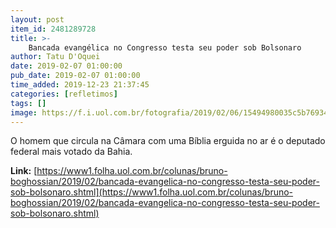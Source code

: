 ```yaml
---
layout: post
item_id: 2481289728
title: >-
    Bancada evangélica no Congresso testa seu poder sob Bolsonaro
author: Tatu D'Oquei
date: 2019-02-07 01:00:00
pub_date: 2019-02-07 01:00:00
time_added: 2019-12-23 21:37:45
categories: [refletimos]
tags: []
image: https://f.i.uol.com.br/fotografia/2019/02/06/15494980035c5b76934bf48_1549498003_3x2_rt.jpg
---
```


O homem que circula na Câmara com uma Bíblia erguida no ar é o deputado federal mais votado da Bahia.

**Link:** [https://www1.folha.uol.com.br/colunas/bruno-boghossian/2019/02/bancada-evangelica-no-congresso-testa-seu-poder-sob-bolsonaro.shtml](https://www1.folha.uol.com.br/colunas/bruno-boghossian/2019/02/bancada-evangelica-no-congresso-testa-seu-poder-sob-bolsonaro.shtml)

